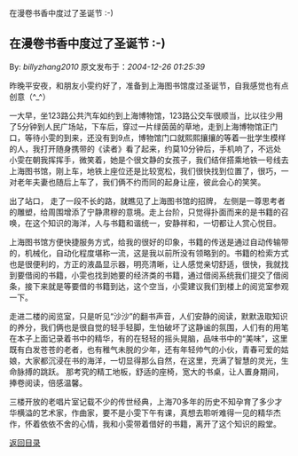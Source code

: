 在漫卷书香中度过了圣诞节 :-)
## 在漫卷书香中度过了圣诞节 :-)

By: *billyzhang2010* 原文发布于：*2004-12-26 01:25:39*

 昨晚平安夜，和朋友小雯约好了，准备到上海图书馆度过圣诞节，自我感觉也有点创意（^_^）

  
一大早，坐123路公共汽车如约到上海博物馆，123路公交车很顺当，比以往少用了5分钟到人民广场站，下车后，穿过一片绿茵茵的草地，走到上海博物馆正门口，等待小雯的到来，还没有到9点，博物馆门口就熙熙攘攘的等着一批学生模样的人，我打开随身携带的《读者》看了起来，约莫10分钟后，手机响了，不远处小雯在朝我挥挥手，微笑着，她是个很文静的女孩子，我们结伴搭乘地铁一号线去上海图书馆，刚上车，地铁上座位还是比较宽松，我们很快找到位置了，很巧，一对老年夫妻也随后上车了，我们俩不约而同的起身让座，彼此会心的笑笑。

   出了站口， 走了一段不长的路，就瞧见了上海图书馆的招牌，
左侧是一尊思考者的雕塑，给周围增添了宁静肃穆的意境。走上台阶，只觉得扑面而来的是书籍的召唤，在这个知识的海洋，人与书籍和谐统一，安静祥和，一切都让人赏心悦目。

 上海图书馆方便快捷服务方式，给我的很好的印象，书籍的传送是通过自动传输带的，机械化，自动化程度堪称一流，这是我以前所没有领略到的。书籍的检索方式也是很便利的，方正的液晶显示器，明亮清晰，让人感觉亲切舒适，很快，我就找到要借阅的书籍，小雯也找到她要的经济类的书籍，通过借阅系统我们提交了借阅条，接下来就是等要借的书籍到达，这个空当，小雯建议我们到楼上的阅览室参观一下。

 走进二楼的阅览室，只是听见“沙沙”的翻书声音，人们安静的阅读，默默汲取知识的养分，我们俩也是很自觉的轻手轻脚，生怕破坏了这静谧的氛围，人们有的用笔在本子上面记录着书中的精华，有的在轻轻的摇头晃脑，品味书中的“美味”，这里既有白发苍苍的老者，也有稚气未脱的少年，还有年轻帅气的小伙，青春可爱的姑娘，大家都沉浸在书的海洋，一切显得那么自然，在这里，充满了智慧的灵光，生命脉搏的跳跃。
那考究的精工地板，舒适的座椅，宽大的书桌，让人置身期间，捧卷阅读，倍感温馨。

  
三楼开放的老唱片室记载不少的传世经典，上海70多年的历史不知孕育了多少才华横溢的艺术家，作曲家，要不是小雯下午有课，真想去聆听难得一见的精华杰作，怀着依依不舍的心情，我和小雯带着借好的书籍，离开了这个知识的殿堂。

     

[返回目录](index.html)
